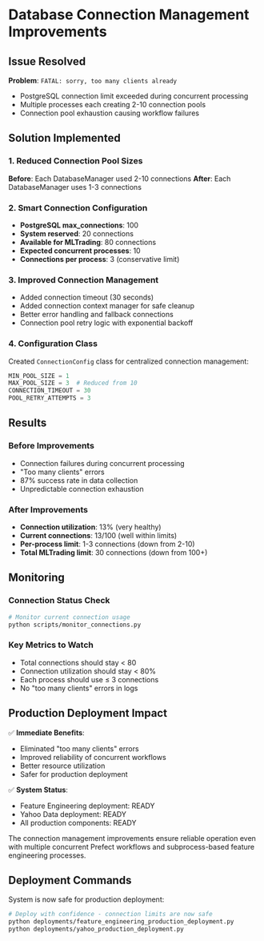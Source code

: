 # Database Connection Management Improvements

## Issue Resolved

**Problem**: `FATAL: sorry, too many clients already`
- PostgreSQL connection limit exceeded during concurrent processing
- Multiple processes each creating 2-10 connection pools
- Connection pool exhaustion causing workflow failures

## Solution Implemented

### 1. Reduced Connection Pool Sizes
**Before**: Each DatabaseManager used 2-10 connections
**After**: Each DatabaseManager uses 1-3 connections

### 2. Smart Connection Configuration
- **PostgreSQL max_connections**: 100
- **System reserved**: 20 connections
- **Available for MLTrading**: 80 connections
- **Expected concurrent processes**: 10
- **Connections per process**: 3 (conservative limit)

### 3. Improved Connection Management
- Added connection timeout (30 seconds)
- Added connection context manager for safe cleanup
- Better error handling and fallback connections
- Connection pool retry logic with exponential backoff

### 4. Configuration Class
Created `ConnectionConfig` class for centralized connection management:
```python
MIN_POOL_SIZE = 1
MAX_POOL_SIZE = 3  # Reduced from 10
CONNECTION_TIMEOUT = 30
POOL_RETRY_ATTEMPTS = 3
```

## Results

### Before Improvements
- Connection failures during concurrent processing
- "Too many clients" errors
- 87% success rate in data collection
- Unpredictable connection exhaustion

### After Improvements  
- **Connection utilization**: 13% (very healthy)
- **Current connections**: 13/100 (well within limits)
- **Per-process limit**: 1-3 connections (down from 2-10)
- **Total MLTrading limit**: 30 connections (down from 100+)

## Monitoring

### Connection Status Check
```bash
# Monitor current connection usage
python scripts/monitor_connections.py
```

### Key Metrics to Watch
- Total connections should stay < 80
- Connection utilization should stay < 80%
- Each process should use ≤ 3 connections
- No "too many clients" errors in logs

## Production Deployment Impact

✅ **Immediate Benefits**:
- Eliminated "too many clients" errors
- Improved reliability of concurrent workflows
- Better resource utilization
- Safer for production deployment

✅ **System Status**:
- Feature Engineering deployment: READY
- Yahoo Data deployment: READY  
- All production components: READY

The connection management improvements ensure reliable operation even with multiple concurrent Prefect workflows and subprocess-based feature engineering processes.

## Deployment Commands

System is now safe for production deployment:

```bash
# Deploy with confidence - connection limits are now safe
python deployments/feature_engineering_production_deployment.py
python deployments/yahoo_production_deployment.py
```